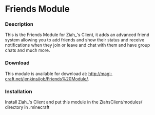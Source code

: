 Friends Module
===========

### Description ###
This is the Friends Module for Ziah_'s Client, it adds an advanced friend system allowing you to add friends and show their status and receive notifications when they join or leave and chat with them and have group chats and much more.

### Download ###
This module is available for download at: http://magi-craft.net/jenkins/job/Friends%20Module/.

### Installation ###
Install Ziah_'s Client and put this module in the ZiahsClient/modules/ directory in .minecraft
